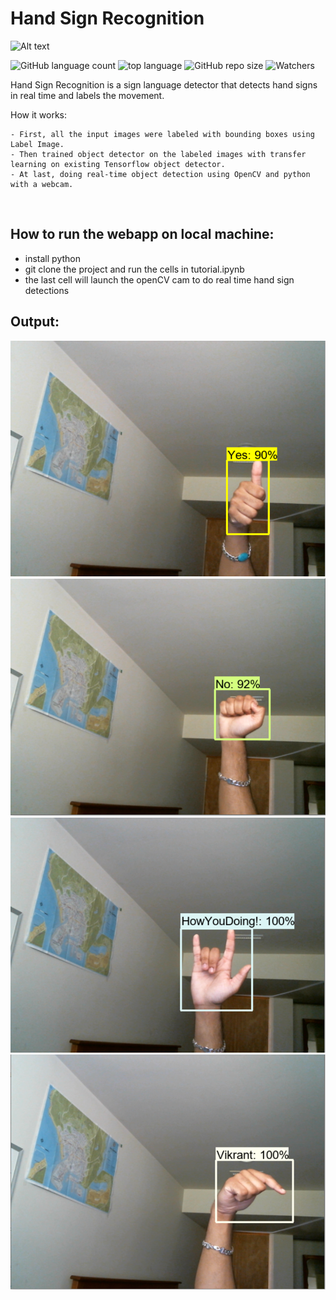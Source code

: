 
# Hand Sign Recognition
![Alt text](HandSignRecognition/../Tensorflow/workspace/images/hu.png)

![GitHub language count](https://img.shields.io/github/languages/count/Vikrant00/Campgrounds)
![top language](https://img.shields.io/github/languages/top/Vikrant00/Campgrounds)
![GitHub repo size](https://img.shields.io/github/repo-size/Vikrant00/Campgrounds)
![Watchers](https://img.shields.io/github/watchers/Vikrant00/Campgrounds?style=social)

 Hand Sign Recognition is a sign language detector that detects hand signs in real time and labels the movement.
 
 How it works:
```
- First, all the input images were labeled with bounding boxes using Label Image.
- Then trained object detector on the labeled images with transfer learning on existing Tensorflow object detector.
- At last, doing real-time object detection using OpenCV and python with a webcam.
```
<br>

## How to run the webapp on local machine:
- install python
- git clone the project and run the cells in tutorial.ipynb
- the last cell will launch the openCV cam to do real time hand sign detections

## Output:
![Alt text](HandSignRecognition/../Tensorflow/workspace/images/1.png)
![Alt text](HandSignRecognition/../Tensorflow/workspace/images/2.png)
![Alt text](HandSignRecognition/../Tensorflow/workspace/images/3.png)
![Alt text](HandSignRecognition/../Tensorflow/workspace/images/4.png)